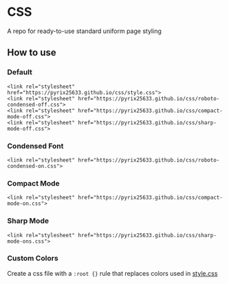 # CSS

A repo for ready-to-use standard uniform page styling

## How to use

### Default

`<link rel="stylesheet" href="https://pyrix25633.github.io/css/style.css">`  
`<link rel="stylesheet" href="https://pyrix25633.github.io/css/roboto-condensed-off.css">`  
`<link rel="stylesheet" href="https://pyrix25633.github.io/css/compact-mode-off.css">`  
`<link rel="stylesheet" href="https://pyrix25633.github.io/css/sharp-mode-off.css">`

### Condensed Font

`<link rel="stylesheet" href="https://pyrix25633.github.io/css/roboto-condensed-on.css">`

### Compact Mode

`<link rel="stylesheet" href="https://pyrix25633.github.io/css/compact-mode-on.css">`

### Sharp Mode

`<link rel="stylesheet" href="https://pyrix25633.github.io/css/sharp-mode-ons.css">`

### Custom Colors

Create a css file with a `:root {}` rule that replaces colors used in [style.css](./style.css)